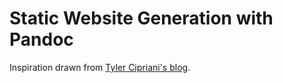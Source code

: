 # Static Website Generation with Pandoc

Inspiration drawn from
[Tyler Cipriani's blog](https://tylercipriani.com/2014/05/13/replace-jekyll-with-pandoc-makefile.html).
